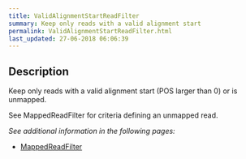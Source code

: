 ```yaml
---
title: ValidAlignmentStartReadFilter
summary: Keep only reads with a valid alignment start
permalink: ValidAlignmentStartReadFilter.html
last_updated: 27-06-2018 06:06:39
---
```



## Description

Keep only reads with a valid alignment start (POS larger than 0) or is unmapped.

 <p>See MappedReadFilter for criteria defining an unmapped read.</p>

<i>See additional information in the following pages:</i>

- [MappedReadFilter](MappedReadFilter.html)

